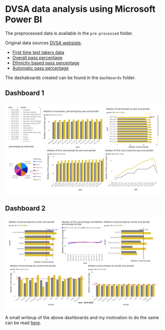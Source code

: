 # DVSA data analysis using Microsoft Power BI


The preprocessed data is available in the `pre-processed` folder.

Original data sources [DVSA websiste](https://www.gov.uk/government/statistical-data-sets/car-driving-test-data-by-test-centre).

- [First time test takers data](https://assets.publishing.service.gov.uk/government/uploads/system/uploads/attachment_data/file/996309/dvsa1202.ods)
- [Overall pass percentage](https://assets.publishing.service.gov.uk/government/uploads/system/uploads/attachment_data/file/1021892/dvsa0201.ods)
- [Ethnicity based pass percentage](https://assets.publishing.service.gov.uk/government/uploads/system/uploads/attachment_data/file/813716/dvsa1204.ods)
- [Automatic pass percentage](https://assets.publishing.service.gov.uk/government/uploads/system/uploads/attachment_data/file/1020628/dvsa1206.ods)

The dashaboards created can be found in the `dashboards` folder.

## Dashboard 1

![Dashboard1](https://raw.githubusercontent.com/caloysius/DVSA_data_analysis/main/dashboard-1.svg)


## Dashboard 2

![Dashboard2](https://raw.githubusercontent.com/caloysius/DVSA_data_analysis/main/dashboard-2.svg)

A small writeup of the above dashboards and my motivation to do the same can be read [here](https://docs.google.com/document/d/1iVk8Vsk9ojgH9qqVkq4NYw2ACAIPRjDma6_ZgNvW6fw/edit?usp=sharing).
